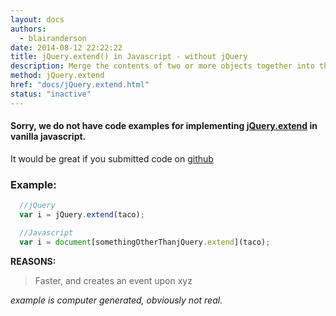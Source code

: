 ```yaml
---
layout: docs
authors:
  - blairanderson
date: 2014-08-12 22:22:22
title: jQuery.extend() in Javascript - without jQuery
description: Merge the contents of two or more objects together into the first object.
method: jQuery.extend
href: "docs/jQuery.extend.html"
status: "inactive"
---
```


#### Sorry, we do not have code examples for implementing [jQuery.extend](http://api.jquery.com/jQuery.extend/) in vanilla javascript.

It would be great if you submitted code on [github](https://github.com/blairanderson/without-jquery/blob/master/docs/jQuery.extend.md)

### Example:

```javascript
  //jQuery
  var i = jQuery.extend(taco);

  //Javascript
  var i = document[somethingOtherThanjQuery.extend](taco);

```

**REASONS:**
> Faster, and creates an event upon xyz

*example is computer generated, obviously not real.*
